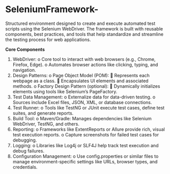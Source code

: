 # SeleniumFramework-

Structured environment designed to create and execute automated test scripts using the Selenium WebDriver. The framework is built with reusable components, best practices, and tools that help standardize and streamline the testing process for web applications.


<b>Core Components </b>
1.	WebDriver:
o	Core tool to interact with web browsers (e.g., Chrome, Firefox, Edge).
o	Automates browser actions like clicking, typing, and navigation.
2.	Design Patterns:
o	Page Object Model (POM):
	Represents each webpage as a class.
	Encapsulates UI elements and associated methods.
o	Factory Design Pattern (optional):
	Dynamically initializes elements using tools like Selenium’s PageFactory.
3.	Test Data Management:
o	Externalize data for data-driven testing.
o	Sources include Excel files, JSON, XML, or database connections.
4.	Test Runner:
o	Tools like TestNG or JUnit execute test cases, define test suites, and generate reports.
5.	Build Tool:
o	Maven/Gradle: Manages dependencies like Selenium WebDriver, TestNG, and others.
6.	Reporting:
o	Frameworks like ExtentReports or Allure provide rich, visual test execution reports.
o	Capture screenshots for failed test cases for debugging.
7.	Logging:
o	Libraries like Log4j or SLF4J help track test execution and debug failures.
8.	Configuration Management:
o	Use config.properties or similar files to manage environment-specific settings like URLs, browser types, and credentials.




